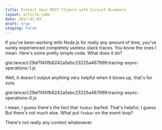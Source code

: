 ```yaml
---
title: Protect Your REST Clients with Circuit Breakers
layout: article.jade
date: 2017-01-03
draft: true
staging: false
---
```


If you've been working with Node.js for really any amount of time, you've
surely experienced completely useless stack traces. You know the ones I mean.
Here's some pretty simple code. What does it do?

<!-- More -->

gist:lance/c29af1f40fb8242a5ebc23225a467999:tracing-async-operations-1.js


Well, it doesn't output anything very helpful when it blows up, that's for sure.


gist:lance/c29af1f40fb8242a5ebc23225a467999:tracing-async-operations-0.js


I mean, I guess there's the fact that `foobar` barfed. That's helpful, I guess.
But there's not much else. What put `foobar` on the event loop?

There's not really any context whatsoever.
